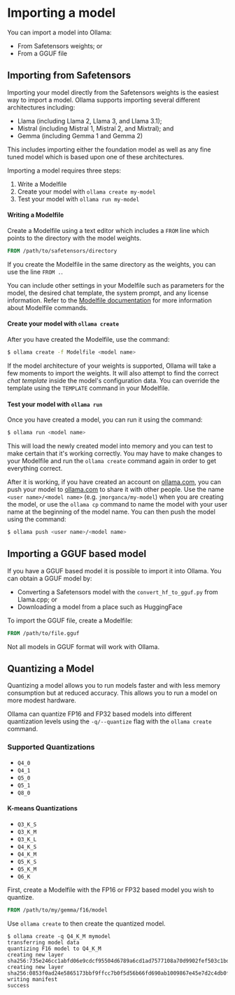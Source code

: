 
# Importing a model

You can import a model into Ollama:

  * From Safetensors weights; or
  * From a GGUF file

## Importing from Safetensors

Importing your model directly from the Safetensors weights is the easiest way to import a model. Ollama supports importing several different architectures including:

  * Llama (including Llama 2, Llama 3, and Llama 3.1);
  * Mistral (including Mistral 1, Mistral 2, and Mixtral); and
  * Gemma (including Gemma 1 and Gemma 2)

This includes importing either the foundation model as well as any fine tuned model which is based upon one of these architectures.


Importing a model requires three steps:

  1. Write a Modelfile
  2. Create your model with `ollama create my-model`
  3. Test your model with `ollama run my-model`


#### Writing a Modelfile

Create a Modelfile using a text editor which includes a `FROM` line which points to the directory with the model weights.

```dockerfile
FROM /path/to/safetensors/directory
```

If you create the Modelfile in the same directory as the weights, you can use the line `FROM .`.

You can include other settings in your Modelfile such as parameters for the model, the desired chat template, the system prompt, and any license information. Refer to the [Modelfile documentation](https://github.com/ollama/ollama/blob/main/docs/modelfile.md) for more information about Modelfile commands.

#### Create your model with `ollama create`

After you have created the Modelfile, use the command:

```bash
$ ollama create -f Modelfile <model name>
```

If the model architecture of your weights is supported, Ollama will take a few moments to import the weights. It will also attempt to find the correct _chat template_ inside the model's configuration data. You can override the template using the `TEMPLATE` command in your Modelfile.

#### Test your model with `ollama run`

Once you have created a model, you can run it using the command:

```bash
$ ollama run <model name>
```

This will load the newly created model into memory and you can test to make certain that it's working correctly. You may have to make changes to your Modelfile and run the `ollama create` command again in order to get everything correct.

After it is working, if you have created an account on [ollama.com](https://ollama.com), you can push your model to [ollama.com](https://ollama.com) to share it with other people. Use the name `<user name>/<model name>` (e.g. `jmorganca/my-model`) when you are creating the model, or use the `ollama cp` command to name the model with your user name at the beginning of the model name. You can then push the model using the command:

```bash
$ ollama push <user name>/<model name>
```

## Importing a GGUF based model

If you have a GGUF based model it is possible to import it into Ollama. You can obtain a GGUF model by:

  * Converting a Safetensors model with the `convert_hf_to_gguf.py` from Llama.cpp; or
  * Downloading a model from a place such as HuggingFace

To import the GGUF file, create a Modelfile:

```dockerfile
FROM /path/to/file.gguf
```

Not all models in GGUF format will work with Ollama.


## Quantizing a Model

Quantizing a model allows you to run models faster and with less memory consumption but at reduced accuracy. This allows you to run a model on more modest hardware.

Ollama can quantize FP16 and FP32 based models into different quantization levels using the `-q/--quantize` flag with the `ollama create` command.

### Supported Quantizations

- `Q4_0`
- `Q4_1`
- `Q5_0`
- `Q5_1`
- `Q8_0`

#### K-means Quantizations

- `Q3_K_S`
- `Q3_K_M`
- `Q3_K_L`
- `Q4_K_S`
- `Q4_K_M`
- `Q5_K_S`
- `Q5_K_M`
- `Q6_K`

First, create a Modelfile with the FP16 or FP32 based model you wish to quantize.

```dockerfile
FROM /path/to/my/gemma/f16/model
```

Use `ollama create` to then create the quantized model.

```shell
$ ollama create -q Q4_K_M mymodel
transferring model data
quantizing F16 model to Q4_K_M
creating new layer sha256:735e246cc1abfd06e9cdcf95504d6789a6cd1ad7577108a70d9902fef503c1bd
creating new layer sha256:0853f0ad24e5865173bbf9ffcc7b0f5d56b66fd690ab1009867e45e7d2c4db0f
writing manifest
success
```

